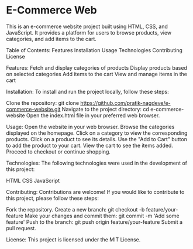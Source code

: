 # E-Commerce Web

This is an e-commerce website project built using HTML, CSS, and JavaScript. It provides a platform for users to browse products, view categories, and add items to the cart.

Table of Contents:
Features
Installation
Usage
Technologies
Contributing
License

Features:
Fetch and display categories of products
Display products based on selected categories
Add items to the cart
View and manage items in the cart

Installation:
To install and run the project locally, follow these steps:

Clone the repository: git clone https://github.com/pratik-nagdeve/e-commerce-website.git
Navigate to the project directory: cd e-commerce-website
Open the index.html file in your preferred web browser.

Usage:
Open the website in your web browser.
Browse the categories displayed on the homepage.
Click on a category to view the corresponding products.
Click on a product to see its details.
Use the "Add to Cart" button to add the product to your cart.
View the cart to see the items added.
Proceed to checkout or continue shopping.

Technologies:
The following technologies were used in the development of this project:

HTML
CSS
JavaScript

Contributing:
Contributions are welcome! If you would like to contribute to this project, please follow these steps:

Fork the repository.
Create a new branch: git checkout -b feature/your-feature
Make your changes and commit them: git commit -m 'Add some feature'
Push to the branch: git push origin feature/your-feature
Submit a pull request.

License:
This project is licensed under the MIT License.
